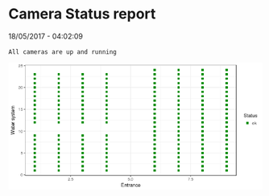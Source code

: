 Camera Status report
================
18/05/2017 - 04:02:09

    All cameras are up and running

![](camreport_files/figure-markdown_github/unnamed-chunk-2-1.png)
